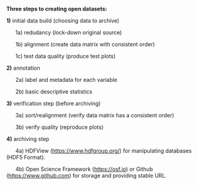 
**Three steps to creating open datasets:**

**1)** initial data build (choosing data to archive)

&nbsp;&nbsp;&nbsp;&nbsp;&nbsp;&nbsp;1a) redudancy (lock-down original source) 

&nbsp;&nbsp;&nbsp;&nbsp;&nbsp;&nbsp;1b) alignment (create data matrix with consistent order)

&nbsp;&nbsp;&nbsp;&nbsp;&nbsp;&nbsp;1c) test data quality (produce test plots)

**2)** annotation

&nbsp;&nbsp;&nbsp;&nbsp;&nbsp;&nbsp;2a) label and metadata for each variable

&nbsp;&nbsp;&nbsp;&nbsp;&nbsp;&nbsp;2b) basic descriptive statistics

**3)** verification step (before archiving)

&nbsp;&nbsp;&nbsp;&nbsp;&nbsp;&nbsp;3a) sort/realignment (verify data matrix has a consistent order)

&nbsp;&nbsp;&nbsp;&nbsp;&nbsp;&nbsp;3b) verify quality (reproduce plots)

**4)** archiving step

&nbsp;&nbsp;&nbsp;&nbsp;&nbsp;&nbsp;4a) HDFView (https://www.hdfgroup.org/) for manipulating databases (HDF5 Format).

&nbsp;&nbsp;&nbsp;&nbsp;&nbsp;&nbsp;4b) Open Science Framework (https://osf.io) or Github (https://www.github.com) for storage and providing stable URL.
